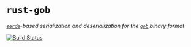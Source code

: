 # `rust-gob`

_[`serde`](https://serde.rs)-based serialization and deserialization for the [`gob`](https://golang.org/pkg/encoding/gob) binary format_

[![Build Status](https://travis-ci.org/srijs/rust-gob.svg?branch=master)](https://travis-ci.org/srijs/rust-gob)
